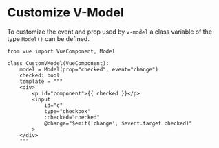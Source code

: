 # Customize V-Model
To customize the event and prop used by `v-model` a class variable of the type `Model()` can be defined.
```pyhton
from vue import VueComponent, Model

class CustomVModel(VueComponent):
    model = Model(prop="checked", event="change")
    checked: bool
    template = """
    <div>
        <p id="component">{{ checked }}</p>
        <input
            id="c"
            type="checkbox"
            :checked="checked"
            @change="$emit('change', $event.target.checked)"
        >
    </div>
    """
```
